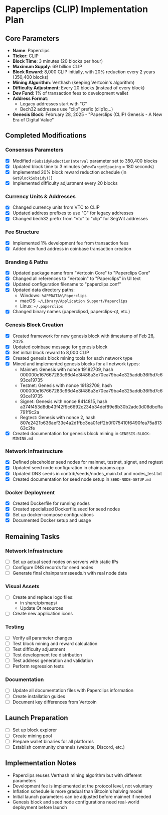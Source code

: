 # Paperclips (CLIP) Implementation Plan

## Core Parameters
- **Name**: Paperclips
- **Ticker**: CLIP
- **Block Time**: 3 minutes (20 blocks per hour)
- **Maximum Supply**: 69 billion CLIP
- **Block Reward**: 8,000 CLIP initially, with 20% reduction every 2 years (350,400 blocks)
- **Mining Algorithm**: Verthash (keeping Vertcoin's algorithm)
- **Difficulty Adjustment**: Every 20 blocks (instead of every block)
- **Dev Fund**: 1% of transaction fees to development wallet
- **Address Format**: 
  - Legacy addresses start with "C"
  - Bech32 addresses use "clip" prefix (clip1q...)
- **Genesis Block**: February 28, 2025 - "Paperclips (CLIP) Genesis - A New Era of Digital Value"

## Completed Modifications

### Consensus Parameters
- [x] Modified `nSubsidyReductionInterval` parameter set to 350,400 blocks
- [x] Updated block time to 3 minutes (`nPowTargetSpacing` = 180 seconds)
- [x] Implemented 20% block reward reduction schedule (in `GetBlockSubsidy()`)
- [x] Implemented difficulty adjustment every 20 blocks

### Currency Units & Addresses
- [x] Changed currency units from VTC to CLIP
- [x] Updated address prefixes to use "C" for legacy addresses
- [x] Changed bech32 prefix from "vtc" to "clip" for SegWit addresses

### Fee Structure
- [x] Implemented 1% development fee from transaction fees
- [x] Added dev fund address in coinbase transaction creation

### Branding & Paths
- [x] Updated package name from "Vertcoin Core" to "Paperclips Core"
- [x] Changed all references to "Vertcoin" to "Paperclips" in UI text
- [x] Updated configuration filename to "paperclips.conf"
- [x] Updated data directory paths:
  - Windows: `%APPDATA%\Paperclips`
  - macOS: `~/Library/Application Support/Paperclips`
  - Linux: `~/.paperclips`
- [x] Changed binary names (paperclipsd, paperclips-qt, etc.)

### Genesis Block Creation
- [x] Created framework for new genesis block with timestamp of Feb 28, 2025
- [x] Updated coinbase message for genesis block
- [x] Set initial block reward to 8,000 CLIP
- [x] Created genesis block mining tools for each network type
- [x] Mined and implemented genesis blocks for all network types:
  - Mainnet: Genesis with nonce 19182709, hash 000000e167667283c96d4e3f486a3e70ea79ba4e325addb36f5d7c693ce19735
  - Testnet: Genesis with nonce 19182709, hash 000000e167667283c96d4e3f486a3e70ea79ba4e325addb36f5d7c693ce19735
  - Signet: Genesis with nonce 8414815, hash a374f453d8db43f42f9c6692c234b34def89e8b30b2adc3d08dbcffa791f9c2a
  - Regtest: Genesis with nonce 2, hash 807e2421b636aef33e4a2d1fbc3ea01eff2b0f075410f6490fea75a81363c2fe
- [x] Created documentation for genesis block mining in `GENESIS-BLOCK-MINING.md`

### Network Infrastructure
- [x] Defined placeholder seed nodes for mainnet, testnet, signet, and regtest
- [x] Updated seed node configuration in chainparams.cpp
- [x] Updated DNS seeds in contrib/seeds/nodes_main.txt and nodes_test.txt
- [x] Created documentation for seed node setup in `SEED-NODE-SETUP.md`

### Docker Deployment
- [x] Created Dockerfile for running nodes
- [x] Created specialized Dockerfile.seed for seed nodes
- [x] Set up docker-compose configurations
- [x] Documented Docker setup and usage

## Remaining Tasks

### Network Infrastructure
- [ ] Set up actual seed nodes on servers with static IPs
- [ ] Configure DNS records for seed nodes
- [ ] Generate final chainparamsseeds.h with real node data

### Visual Assets
- [ ] Create and replace logo files:
  - in share/pixmaps/
  - Update Qt resources
- [ ] Create new application icons

### Testing
- [ ] Verify all parameter changes
- [ ] Test block mining and reward calculation
- [ ] Test difficulty adjustment
- [ ] Test development fee distribution
- [ ] Test address generation and validation
- [ ] Perform regression tests

### Documentation
- [ ] Update all documentation files with Paperclips information
- [ ] Create installation guides
- [ ] Document key differences from Vertcoin

## Launch Preparation
- [ ] Set up block explorer
- [ ] Create mining pool
- [ ] Prepare wallet binaries for all platforms
- [ ] Establish community channels (website, Discord, etc.)

## Implementation Notes
- Paperclips reuses Verthash mining algorithm but with different parameters
- Development fee is implemented at the protocol level, not voluntary
- Inflation schedule is more gradual than Bitcoin's halving model
- Initial launch parameters can be adjusted before mainnet if needed
- Genesis block and seed node configurations need real-world deployment before launch